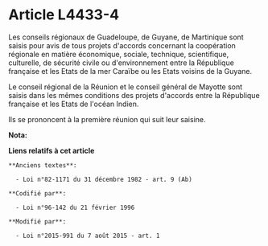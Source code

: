 # Article L4433-4

Les conseils régionaux de Guadeloupe, de Guyane, de Martinique sont saisis pour avis de tous projets d'accords concernant la
coopération régionale en matière économique, sociale, technique, scientifique, culturelle, de sécurité civile ou
d'environnement entre la République française et les Etats de la mer Caraïbe ou les Etats voisins de la Guyane.

Le conseil régional de la Réunion et le conseil général de Mayotte sont saisis dans les mêmes conditions des projets
d'accords entre la République française et les Etats de l'océan Indien.

Ils se prononcent à la première réunion qui suit leur saisine.

**Nota:**



**Liens relatifs à cet article**

	**Anciens textes**:

	  - Loi n°82-1171 du 31 décembre 1982 - art. 9 (Ab)

	**Codifié par**:

	  - Loi n°96-142 du 21 février 1996

	**Modifié par**:

	  - Loi n°2015-991 du 7 août 2015 - art. 1
